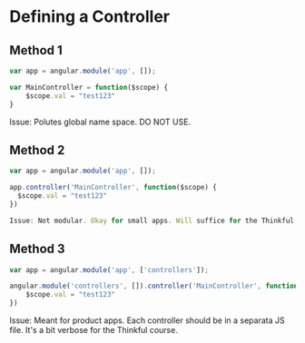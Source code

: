 # Defining a Controller

## Method 1

```javascript
var app = angular.module('app', []);

var MainController = function($scope) {
    $scope.val = "test123"
}
```

Issue: Polutes global name space. DO NOT USE.

## Method 2

```javascript
var app = angular.module('app', []);

app.controller('MainController', function($scope) {
  $scope.val = "test123"
})

Issue: Not modular. Okay for small apps. Will suffice for the Thinkful course.
```

## Method 3

```javascript
var app = angular.module('app', ['controllers']);

angular.module('controllers', []).controller('MainController', function($scope) {
    $scope.val = "test123"
})
```

Issue: Meant for product apps. Each controller should be in a separata JS file. It's a bit verbose for the Thinkful course.